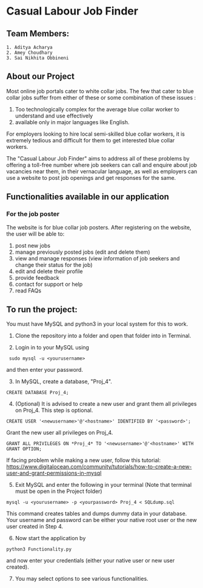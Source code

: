 # Casual Labour Job Finder

## Team Members: 
    1. Aditya Acharya
    2. Amey Choudhary
    3. Sai Nikhita Obbineni

## About our Project

Most online job portals cater to white collar jobs. The few that cater to blue collar jobs suffer from either of these or some combination of these issues :
1. Too technologically complex for the average blue collar worker to understand and use effectively 
2. available only in major languages like English. 


For employers looking to hire local semi-skilled blue collar workers, it is extremely tedious and difficult for them to get interested blue collar workers.

The "Casual Labour Job Finder" aims to address all of these problems by offering a
toll-free number where job seekers can call and enquire about job vacancies near
them, in their vernacular language, as well as employers can use a website to post
job openings and get responses for the same.


## Functionalities available in our application

### For the job poster

The website is for blue collar job posters. After registering on the website, the user
will be able to:
1. post new jobs
2. manage previously posted jobs (edit and delete them)
3. view and manage responses (view information of job seekers and change
their status for the job)
4. edit and delete their profile
5. provide feedback
6. contact for support or help
7. read FAQs

 

## To run the project:

You must have MySQL and python3 in your local system for this to work.

1. Clone the repository into a folder and open that folder into in Terminal.

2. Login in to your MySQL using 
```
 sudo mysql -u <yourusername>
```
 and then enter your password.

3. In MySQL, create a database, "Proj_4".
```
CREATE DATABASE Proj_4;
```

4. (Optional) It is advised to create a new user and grant them all privileges on Proj_4. This step is optional.
```
CREATE USER '<newusername>'@'<hostname>' IDENTIFIED BY '<password>';
```
Grant the new user all privileges on Proj_4.
```
GRANT ALL PRIVILEGES ON *Proj_4* TO '<newusername>'@'<hostname>' WITH GRANT OPTION;
```
If facing problem while making a new user, follow this tutorial:
https://www.digitalocean.com/community/tutorials/how-to-create-a-new-user-and-grant-permissions-in-mysql

5. Exit MySQL and enter the following in your terminal (Note that terminal must be open in the Project folder)

```
mysql -u <yourusername> -p <yourpassword> Proj_4 < SQLdump.sql 
```
This command creates tables and dumps dummy data in your database. Your username and password can be either your native root user or the new user created in Step 4.

6. Now start the application by
```
python3 Functionality.py
```
and now enter your credentials (either your native user or new user created).

7. You may select options to see various functionalities.
